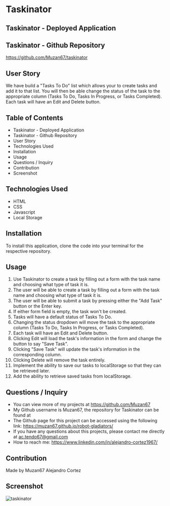# Taskinator

## Taskinator - Deployed Application


## Taskinator - Github Repository

https://github.com/Muzan67/taskinator

## User Story

We have build a "Tasks To Do" list which allows your to create tasks and add it to that list.
You will then be able change the status of the task to the appropriate column (Tasks To Do, Tasks In Progress, or Tasks Completed). 
Each task will have an Edit and Delete button.

## Table of Contents

- Taskinator - Deployed Application
- Taskinator - Github Repository
- User Story
- Technologies Used
- Installation
- Usage
- Questions / Inquiry
- Contribution
- Screenshot

## Technologies Used

- HTML
- CSS
- Javascript
- Local Storage

## Installation

To install this application, clone the code into your terminal for the respective repository.

## Usage

1. Use Taskinator to create a task by filling out a form with the task name and choosing what type of task it is.
2. The user will be able to create a task by filling out a form with the task name and choosing what type of task it is.
3. The user will be able to submit a task by pressing either the "Add Task" button or the Enter key.
4. If either form field is empty, the task won't be created.
5. Tasks will have a default status of Tasks To Do.
6. Changing the status dropdown will move the task to the appropriate column (Tasks To Do, Tasks In Progress, or Tasks Completed).
7. Each task will have an Edit and Delete button.
8. Clicking Edit will load the task's information in the form and change the button to say "Save Task".
9. Clicking "Save Task" will update the task's information in the corresponding column.
10. Clicking Delete will remove the task entirely.
11. Implement the ability to save our tasks to localStorage so that they can be retrieved later.
12. Add the ability to retrieve saved tasks from localStorage.

## Questions / Inquiry

- You can view more of my projects at https://github.com/Muzan67
- My Github username is Muzan67, the repository for Taskinator can be found at 
- The Github page for this project can be accessed using the following link: https://muzan67.github.io/robot-gladiators/
- If you have any questions about this projects, please contact me directly at ac.tendo67@gmail.com
- How to reach me: https://www.linkedin.com/in/alejandro-cortez1967/

## Contribution

Made by Muzan67 Alejandro Cortez

## Screenshot
![taskinator](https://user-images.githubusercontent.com/102841726/205804754-7a8e437b-658c-4504-bb6a-d9add795b5db.png)

